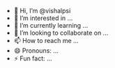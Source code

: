 - 👋 Hi, I’m @vishalpsi
- 👀 I’m interested in ...
- 🌱 I’m currently learning ...
- 💞️ I’m looking to collaborate on ...
- 📫 How to reach me ...
- 😄 Pronouns: ...
- ⚡ Fun fact: ...

<!---
vishalpsi/vishalpsi is a ✨ special ✨ repository because its `README.md` (this file) appears on your GitHub profile.
You can click the Preview link to take a look at your changes.
--->
